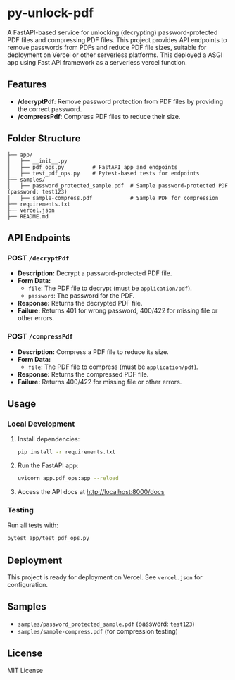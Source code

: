 # py-unlock-pdf

A FastAPI-based service for unlocking (decrypting) password-protected PDF files and compressing PDF files. This project provides API endpoints to remove passwords from PDFs and reduce PDF file sizes, suitable for deployment on Vercel or other serverless platforms.
This deployed a ASGI app using Fast API framework as a serverless vercel function.

## Features
- **/decryptPdf**: Remove password protection from PDF files by providing the correct password.
- **/compressPdf**: Compress PDF files to reduce their size.

## Folder Structure
```
├── app/
│   ├── __init__.py
│   ├── pdf_ops.py         # FastAPI app and endpoints
│   ├── test_pdf_ops.py    # Pytest-based tests for endpoints
├── samples/
│   ├── password_protected_sample.pdf  # Sample password-protected PDF (password: test123)
│   ├── sample-compress.pdf            # Sample PDF for compression
├── requirements.txt
├── vercel.json
├── README.md
```

## API Endpoints

### POST `/decryptPdf`
- **Description:** Decrypt a password-protected PDF file.
- **Form Data:**
  - `file`: The PDF file to decrypt (must be `application/pdf`).
  - `password`: The password for the PDF.
- **Response:** Returns the decrypted PDF file.
- **Failure:** Returns 401 for wrong password, 400/422 for missing file or other errors.

### POST `/compressPdf`
- **Description:** Compress a PDF file to reduce its size.
- **Form Data:**
  - `file`: The PDF file to compress (must be `application/pdf`).
- **Response:** Returns the compressed PDF file.
- **Failure:** Returns 400/422 for missing file or other errors.

## Usage

### Local Development
1. Install dependencies:
   ```bash
   pip install -r requirements.txt
   ```
2. Run the FastAPI app:
   ```bash
   uvicorn app.pdf_ops:app --reload
   ```
3. Access the API docs at [http://localhost:8000/docs](http://localhost:8000/docs)

### Testing
Run all tests with:
```bash
pytest app/test_pdf_ops.py
```

## Deployment
This project is ready for deployment on Vercel. See `vercel.json` for configuration.

## Samples
- `samples/password_protected_sample.pdf` (password: `test123`)
- `samples/sample-compress.pdf` (for compression testing)

## License
MIT License
